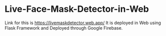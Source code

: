 # Live-Face-Mask-Detector-in-Web
Link for this is https://livemaskdetector.web.app/
It is deployed in Web using Flask Framework and Deployed through Google Firebase.
